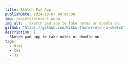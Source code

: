 ```yaml
---
title: Sketch Pad App
publishDate: 2024-10-07 00:00:00
img: /assets/stock-1.webp
img_alt:   Sketch pad app to take notes or doodle on.
github: "https://github.com/Nikko-Thorne/etch-a-sketch"
description: |
  Sketch pad app to take notes or doodle on.
tags:
  - Html
  - CSS
  - Js
---
```

